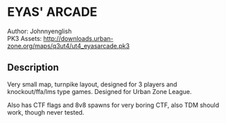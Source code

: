 EYAS' ARCADE
=====

Author: Johnnyenglish  
PK3 Assets: http://downloads.urban-zone.org/maps/q3ut4/ut4_eyasarcade.pk3

Description
-----
Very small map, turnpike layout, designed for 3 players and knockout/ffa/lms type games. Designed for Urban Zone League.

Also has CTF flags and 8v8 spawns for very boring CTF, also TDM should work, though never tested.
